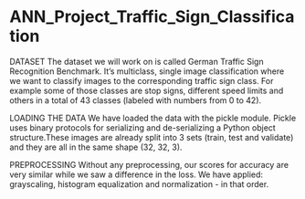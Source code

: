 # ANN_Project_Traffic_Sign_Classification
DATASET
The dataset we will work on is called  German Traffic Sign Recognition Benchmark. 
It’s multiclass, single image classification where we want to classify images to the 
corresponding traffic sign class. For example some of those classes are stop signs, 
different speed limits and others in a total of 43 classes (labeled with numbers from 0 to 42).

LOADING THE DATA
We have loaded the data with the pickle module. Pickle uses binary protocols for serializing
and de-serializing a Python object structure.These images are already split into 3 sets
(train, test and validate) and they are all in the same shape (32, 32, 3).

PREPROCESSING
Without any preprocessing, our scores for accuracy are very similar while we saw a difference in the loss. 
We have applied: grayscaling, histogram equalization and normalization - in that order. 

